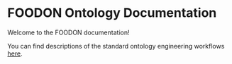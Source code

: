 # FOODON Ontology Documentation

[//]: # "This file is meant to be edited by the ontology maintainer."

Welcome to the FOODON documentation!

You can find descriptions of the standard ontology engineering workflows [here](odk-workflows/index.md).
